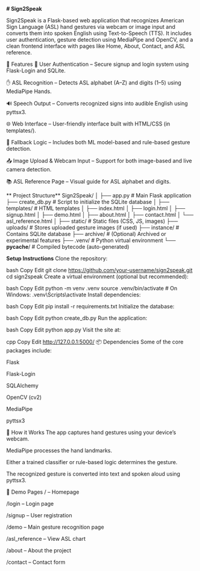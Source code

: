 **# Sign2Speak**

Sign2Speak is a Flask-based web application that recognizes American Sign Language (ASL) hand gestures via webcam or image input and converts them into spoken English using Text-to-Speech (TTS). It includes user authentication, gesture detection using MediaPipe and OpenCV, and a clean frontend interface with pages like Home, About, Contact, and ASL reference.

📌 Features
🔐 User Authentication – Secure signup and login system using Flask-Login and SQLite.

✋ ASL Recognition – Detects ASL alphabet (A–Z) and digits (1–5) using MediaPipe Hands.

🔊 Speech Output – Converts recognized signs into audible English using pyttsx3.

🌐 Web Interface – User-friendly interface built with HTML/CSS (in templates/).

🧠 Fallback Logic – Includes both ML model-based and rule-based gesture detection.

📤 Image Upload & Webcam Input – Support for both image-based and live camera detection.

📚 ASL Reference Page – Visual guide for ASL alphabet and digits.


** Project Structure**
 Sign2Speak/
│
├── app.py                  # Main Flask application
├── create_db.py           # Script to initialize the SQLite database
│
├── templates/             # HTML templates
│   ├── index.html
│   ├── login.html
│   ├── signup.html
│   ├── demo.html
│   ├── about.html
│   ├── contact.html
│   └── asl_reference.html
│
├── static/                # Static files (CSS, JS, images)
├── uploads/               # Stores uploaded gesture images (if used)
├── instance/              # Contains SQLite database
├── archive/               # (Optional) Archived or experimental features
├── .venv/                 # Python virtual environment
└── __pycache__/           # Compiled bytecode (auto-generated)


**Setup Instructions**
Clone the repository:

bash
Copy
Edit
git clone https://github.com/your-username/sign2speak.git
cd sign2speak
Create a virtual environment (optional but recommended):

bash
Copy
Edit
python -m venv .venv
source .venv/bin/activate  # On Windows: .venv\Scripts\activate
Install dependencies:

bash
Copy
Edit
pip install -r requirements.txt
Initialize the database:

bash
Copy
Edit
python create_db.py
Run the application:

bash
Copy
Edit
python app.py
Visit the site at:

cpp
Copy
Edit
http://127.0.0.1:5000/
📦 Dependencies
Some of the core packages include:

Flask

Flask-Login

SQLAlchemy

OpenCV (cv2)

MediaPipe

pyttsx3

🧪 How it Works
The app captures hand gestures using your device’s webcam.

MediaPipe processes the hand landmarks.

Either a trained classifier or rule-based logic determines the gesture.

The recognized gesture is converted into text and spoken aloud using pyttsx3.

📸 Demo Pages
/ – Homepage

/login – Login page

/signup – User registration

/demo – Main gesture recognition page

/asl_reference – View ASL chart

/about – About the project

/contact – Contact form

